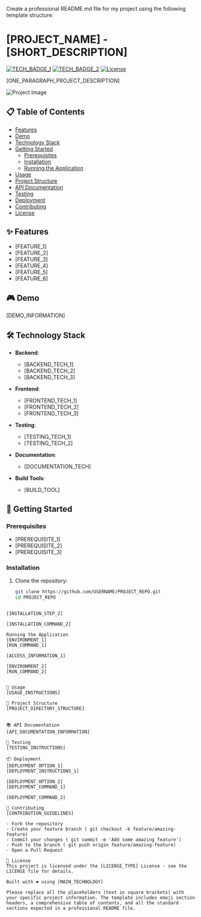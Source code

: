 Create a professional README.md file for my project using the following template structure:

# [PROJECT_NAME] - [SHORT_DESCRIPTION]

[![TECH_BADGE_1](https://img.shields.io/badge/TECH_NAME_1-VERSION-COLOR.svg)](TECH_URL_1)
[![TECH_BADGE_2](https://img.shields.io/badge/TECH_NAME_2-VERSION-COLOR.svg)](TECH_URL_2)
[![License](https://img.shields.io/badge/License-LICENSE_TYPE-blue.svg)](LICENSE)

[ONE_PARAGRAPH_PROJECT_DESCRIPTION]

![Project Image](PATH_TO_PROJECT_IMAGE)

## 📋 Table of Contents

- [Features](#features)
- [Demo](#demo)
- [Technology Stack](#technology-stack)
- [Getting Started](#getting-started)
  - [Prerequisites](#prerequisites)
  - [Installation](#installation)
  - [Running the Application](#running-the-application)
- [Usage](#usage)
- [Project Structure](#project-structure)
- [API Documentation](#api-documentation)
- [Testing](#testing)
- [Deployment](#deployment)
- [Contributing](#contributing)
- [License](#license)

## ✨ Features

- [FEATURE_1]
- [FEATURE_2]
- [FEATURE_3]
- [FEATURE_4]
- [FEATURE_5]
- [FEATURE_6]

## 🎮 Demo

[DEMO_INFORMATION]

## 🛠️ Technology Stack

- **Backend**:
  - [BACKEND_TECH_1]
  - [BACKEND_TECH_2]
  - [BACKEND_TECH_3]

- **Frontend**:
  - [FRONTEND_TECH_1]
  - [FRONTEND_TECH_2]
  - [FRONTEND_TECH_3]

- **Testing**:
  - [TESTING_TECH_1]
  - [TESTING_TECH_2]

- **Documentation**:
  - [DOCUMENTATION_TECH]

- **Build Tools**:
  - [BUILD_TOOL]

## 🚀 Getting Started

### Prerequisites

- [PREREQUISITE_1]
- [PREREQUISITE_2]
- [PREREQUISITE_3]

### Installation

1. Clone the repository:
   ```bash
   git clone https://github.com/USERNAME/PROJECT_REPO.git
   cd PROJECT_REPO
  ```

[INSTALLATION_STEP_2]

[INSTALLATION_COMMAND_2]

Running the Application
[ENVIRONMENT_1]
[RUN_COMMAND_1]

[ACCESS_INFORMATION_1]

[ENVIRONMENT_2]
[RUN_COMMAND_2]


📝 Usage
[USAGE_INSTRUCTIONS]

📁 Project Structure
[PROJECT_DIRECTORY_STRUCTURE]


📚 API Documentation
[API_DOCUMENTATION_INFORMATION]

🧪 Testing
[TESTING_INSTRUCTIONS]

📦 Deployment
[DEPLOYMENT_OPTION_1]
[DEPLOYMENT_INSTRUCTIONS_1]

[DEPLOYMENT_OPTION_2]
[DEPLOYMENT_COMMAND_1]

[DEPLOYMENT_COMMAND_2] 

🤝 Contributing
[CONTRIBUTION_GUIDELINES]

- Fork the repository
- Create your feature branch ( git checkout -b feature/amazing-feature)
- Commit your changes ( git commit -m 'Add some amazing feature')
- Push to the branch ( git push origin feature/amazing-feature)
- Open a Pull Request

📄 License
This project is licensed under the [LICENSE_TYPE] License - see the LICENSE file for details.

Built with ❤️ using [MAIN_TECHNOLOGY]

Please replace all the placeholders (text in square brackets) with your specific project information. The template includes emoji section headers, a comprehensive table of contents, and all the standard sections expected in a professional README file.